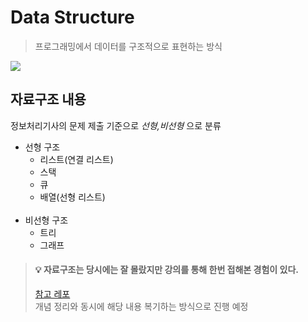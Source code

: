 # Data Structure

> 프로그래밍에서 데이터를 구조적으로 표현하는 방식

<img src="https://media.geeksforgeeks.org/wp-content/uploads/20220520182504/ClassificationofDataStructure-660x347.jpg">

## 자료구조 내용 
정보처리기사의 문제 제출 기준으로 _선형,비선형_ 으로 분류 
* 선형 구조
  * 리스트(연결 리스트)
  * 스택
  * 큐 
  * 배열(선형 리스트)
  <br>
* 비선형 구조
  * 트리 
  * 그래프

> #### 💡 자료구조는 당시에는 잘 몰랐지만 강의를 통해 한번 접해본 경험이 있다.
> [참고 레포](https://github.com/fhwmqkfl/algorithm/tree/master/udemy)<br>
> 개념 정리와 동시에 해당 내용 복기하는 방식으로 진행 예정

